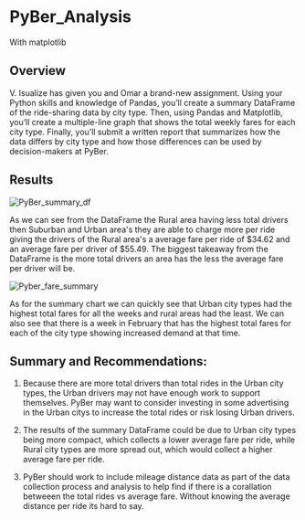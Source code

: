 # PyBer_Analysis
With matplotlib

## Overview
V. Isualize has given you and Omar a brand-new assignment. Using your Python skills and knowledge of Pandas, you’ll create a summary DataFrame of the ride-sharing data by city type. Then, using Pandas and Matplotlib, you’ll create a multiple-line graph that shows the total weekly fares for each city type. Finally, you’ll submit a written report that summarizes how the data differs by city type and how those differences can be used by decision-makers at PyBer.

## Results

![PyBer_summary_df](https://user-images.githubusercontent.com/106495422/178331359-7642cd7c-edc4-4d56-9046-fa0ae1918936.png)

As we can see from the DataFrame the Rural area having less total drivers then Suburban and Urban area's they are able to charge more per ride giving the drivers of the Rural area's a average fare per ride of $34.62 and an average fare per driver of $55.49. The biggest takeaway from the DataFrame is the more total drivers an area has the less the average fare per driver will be. 

![Pyber_fare_summary](https://user-images.githubusercontent.com/106495422/178331051-4a5fd033-3fd0-44be-9a2d-6fa4830458f7.png)

As for the summary chart we can quickly see that Urban city types had the highest total fares for all the weeks and rural areas had the least. We can also see that there is a week in February that has the highest total fares for each of the city type showing increased demand at that time.

## Summary and Recommendations:

1. Because there are more total drivers than total rides in the Urban city types, the Urban drivers may not have enough work to support themselves. PyBer may want to consider investing in some advertising in the Urban citys to increase the total rides or risk losing Urban drivers.

2. The results of the summary DataFrame could be due to Urban city types being more compact, which collects a lower average fare per ride, while Rural city types are more spread out, which would collect a higher average fare per ride. 

3. PyBer should work to include mileage distance data as part of the data collection process and analysis to help find if there is a corallation betweeen the total rides vs average fare. Without knowing the average distance per ride its hard to say. 
